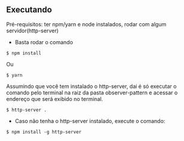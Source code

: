 ## Executando

Pré-requisitos: ter npm/yarn e node instalados, rodar com algum servidor(http-server)

- Basta rodar o comando

``` shell
$ npm install 
```

Ou

``` shell
$ yarn 
```

Assumindo que você tem instalado o http-server, dai é só executar o comando pelo terminal na raiz da pasta observer-pattern e acessar o endereço que será exibido no terminal.

``` shell
$ http-server . 
```

* Caso não tenha o http-server instalado, execute o comando:

``` shell
$ npm install -g http-server
```
